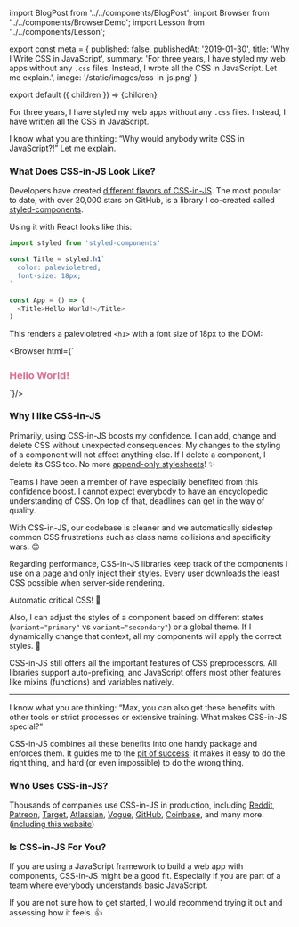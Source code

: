 import BlogPost from '../../components/BlogPost';
import Browser from '../../components/BrowserDemo';
import Lesson from '../../components/Lesson';

export const meta = {
  published: false,
  publishedAt: '2019-01-30',
  title: 'Why I Write CSS in JavaScript',
  summary: 'For three years, I have styled my web apps without any `.css` files. Instead, I wrote all the CSS in JavaScript. Let me explain.',
  image: '/static/images/css-in-js.png'
}

export default ({ children }) => <BlogPost meta={meta}>{children}</BlogPost>

For three years, I have styled my web apps without any `.css` files. Instead, I have written all the CSS in JavaScript.

I know what you are thinking: “Why would anybody write CSS in JavaScript?!” Let me explain.

### What Does CSS-in-JS Look Like?

Developers have created [different flavors of CSS-in-JS](https://github.com/michelebertoli/css-in-js). The most popular to date, with over 20,000 stars on GitHub, is a library I co-created called [styled-components](https://styled-components.com).

Using it with React looks like this:

```js
import styled from 'styled-components'

const Title = styled.h1`
  color: palevioletred;
  font-size: 18px;
`

const App = () => (
  <Title>Hello World!</Title>
)
```

This renders a palevioletred `<h1>` with a font size of 18px to the DOM:

<Browser html={`
  <style>
    .faEkXI {
      font-size: 18px;
      color: palevioletred;
    }
  </style>
  <h1 class="sc-ifAKCX faEkXI">Hello World!</h1>
`}/>

### Why I like CSS-in-JS

Primarily, using CSS-in-JS boosts my confidence. I can add, change and delete CSS without unexpected consequences. My changes to the styling of a component will not affect anything else. If I delete a component, I delete its CSS too. No more [append-only stylesheets](https://css-tricks.com/oh-no-stylesheet-grows-grows-grows-append-stylesheet-problem/)! ✨

<Lesson
  title="Confidence"
  body="Add, change and delete CSS without unexpected consequences and avoid dead code."
/>

<Lesson
  title="Painless Maintenance"
  body="Never go on a hunt for CSS affecting your components ever again."
/>

Teams I have been a member of have especially benefited from this confidence boost. I cannot expect everybody to have an encyclopedic understanding of CSS. On top of that, deadlines can get in the way of quality.

With CSS-in-JS, our codebase is cleaner and we automatically sidestep common CSS frustrations such as class name collisions and specificity wars. 😍

<Lesson
  title="Enhanced Teamwork"
  body="Keep your codebase clean and avoid common CSS bugs, regardless of experience levels."
/>

Regarding performance, CSS-in-JS libraries keep track of the components I use on a page and only inject their styles. Every user downloads the least CSS possible when server-side rendering.

Automatic critical CSS! 🤯

<Lesson
  title="Fast Performance"
  body="Send only the critical CSS to the user for a rapid first paint."
/>

Also, I can adjust the styles of a component based on different states (`variant="primary"` vs `variant="secondary"`) or a global theme. If I dynamically change that context, all my components will apply the correct styles. 💅

<Lesson
  title="Dynamic Styling"
  body="Simply style your components with a global theme or based on different states."
/>

CSS-in-JS still offers all the important features of CSS preprocessors. All libraries support auto-prefixing, and JavaScript offers most other features like mixins (functions) and variables natively.

----

I know what you are thinking: “Max, you can also get these benefits with other tools or strict processes or extensive training. What makes CSS-in-JS special?”

CSS-in-JS combines all these benefits into one handy package and enforces them. It guides me to the [pit of success](https://blog.codinghorror.com/falling-into-the-pit-of-success/): it makes it easy to do the right thing, and hard (or even impossible) to do the wrong thing.

### Who Uses CSS-in-JS?

Thousands of companies use CSS-in-JS in production, including [Reddit](https://reddit.com), [Patreon](https://patreon.com), [Target](https://target.com), [Atlassian](https://atlaskit.atlassian.com), [Vogue](https://vogue.de), [GitHub](https://primer.style/components), [Coinbase](https://pro.coinbase.com), and many more. ([including this website](https://github.com/mxstbr/mxstbr.com))

### Is CSS-in-JS For You?

If you are using a JavaScript framework to build a web app with components, CSS-in-JS might be a good fit. Especially if you are part of a team where everybody understands basic JavaScript.

If you are not sure how to get started, I would recommend trying it out and assessing how it feels. 👍
